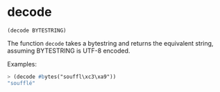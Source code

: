 # decode

`(decode BYTESTRING)`

The function `decode` takes a bytestring and returns the equivalent
string, assuming BYTESTRING is UTF-8 encoded.

Examples:

```lisp
> (decode #bytes("souffl\xc3\xa9"))
"soufflé"
```
